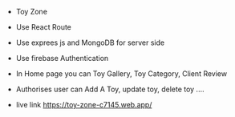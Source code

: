 + Toy Zone
+ Use React Route
+ Use exprees js and MongoDB for server side 
+ Use firebase Authentication
+ In Home page you can Toy Gallery, Toy Category, Client Review 
+ Authorises user can Add A Toy, update toy, delete toy ....

+ live link https://toy-zone-c7145.web.app/